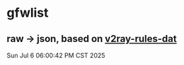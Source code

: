 # gfwlist
## raw -> json, based on [v2ray-rules-dat](https://github.com/Loyalsoldier/v2ray-rules-dat)
Sun Jul  6 06:00:42 PM CST 2025

